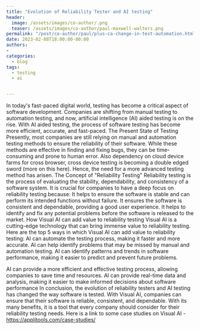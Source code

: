 ```yaml
---
title: "Evolution of Reliability Tester and AI testing"
header:
  image: /assets/images/co-author/.png
  teaser: /assets/images/co-author/paul-maxwell-walters.png
permalink: "/post/co-author/paul/plus-ca-change-in-test-automation.html"
date: 2023-02-08T18:00:00-00:00
authors:
- 
categories:
  - blog
tags:
  - testing
  - ai


---
```



In today's fast-paced digital world, testing has become a critical aspect of 
software development. Companies are shifting from manual testing to automation 
testing, and now, artificial intelligence (AI) aided testing is on the rise. With AI 
aided testing, the process of software testing has become more efficient, 
accurate, and fast-paced.
The Present State of Testing
Presently, most companies are still relying on manual and automation testing 
methods to ensure the reliability of their software. While these methods are 
effective in finding and fixing bugs, they can be time-consuming and prone to 
human error. Also dependency on cloud device farms for cross browser, cross 
device testing is becoming a double edged sword (more on this here). Hence, the 
need for a more advanced testing method has arisen.
The Concept of "Reliability Testing"
Reliability testing is the process of evaluating the stability, dependability, and 
consistency of a software system. It is crucial for companies to have a deep 
focus on reliability testing because:
 It helps to ensure the software is stable and can perform its intended 
functions without failure.
 It ensures the software is consistent and dependable, providing a good 
user experience.
 It helps to identify and fix any potential problems before the software is 
released to the market.
How Visual AI can add value to reliability testing
Visual AI is a cutting-edge technology that can bring immense value to reliability 
testing. Here are the top 5 ways in which Visual AI can add value to reliability 
testing:
 AI can automate the testing process, making it faster and more 
accurate.
 AI can help identify problems that may be missed by manual and 
automation testing.
 AI can identify patterns and trends in software performance, making it 
easier to predict and prevent future problems.

AI can provide a more efficient and effective testing process, allowing 
companies to save time and resources.
 AI can provide real-time data and analysis, making it easier to make 
informed decisions about software performance
In conclusion, the evolution of reliability testers and AI testing has changed the 
way software is tested. With Visual AI, companies can ensure that their software 
is reliable, consistent, and dependable. With its many benefits, it is a tool that 
every company should consider for their reliability testing needs. Here is a link to 
some case studies on Visual AI - https://applitools.com/case-studies/


